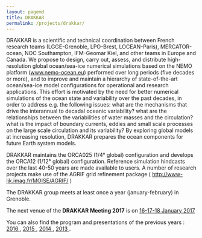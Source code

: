 ```yaml
---
layout: pagemd
title: DRAKKAR
permalink: /projects/drakkar/
---
```


DRAKKAR is a scientific and technical coordination between French research teams (LGGE-Grenoble, LPO-Brest, LOCEAN-Paris), MERCATOR-ocean, NOC Southampton, IFM-Geomar Kiel, and other teams in Europe and Canada. We propose to design, carry out, assess, and distribute high-resolution global ocean/sea-ice numerical simulations based on the NEMO platform (www.nemo-ocean.eu) performed over long periods (five decades or more), and to improve and maintain a hierarchy of state-of-the-art ocean/sea-ice model configurations for operational and research applications. This effort is motivated by the need for better numerical simulations of the ocean state and variability over the past decades, in order to address e.g. the following issues: what are the mechanisms that drive the interannual to decadal oceanic variability? what are the relationships between the variabilities of water masses and the circulation? what is the impact of boundary currents, eddies and small scale processes on the large scale circulation and its variability? By exploring global models at increasing resolution, DRAKKAR prepares the ocean components for future Earth system models.

DRAKKAR maintains the ORCA025 (1/4° global) configuration and develops the ORCA12 (1/12° global) configuration. Reference simulation hindcasts over the last 40-50 years are made available to users. A number of research projects make use of the AGRIF grid refinement package ( http://www-ljk.imag.fr/MOISE/AGRIF/ )

The DRAKKAR group meets at least once a year (january-february) in Grenoble.

The next venue of the **DRAKKAR Meeting 2017** is on <a target="_blank" href="http://lgge.osug.fr/meom/Events/Drakkar2017/"> 16-17-18 January 2017 </a>

You can also find the program and presentations of the previous years : <a target="_blank" href="http://lgge.osug.fr/meom/Events/Drakkar2016/"> 2016 </a>, <a target="_blank" href="http://lgge.osug.fr/meom/Events/Drakkar2015/"> 2015 </a>, <a target="_blank" href="http://lgge.osug.fr/meom/Events/Drakkar2014/"> 2014 </a>, <a target="_blank" href="http://lgge.osug.fr/meom/Events/Drakkar2013/">  2013 </a>.
